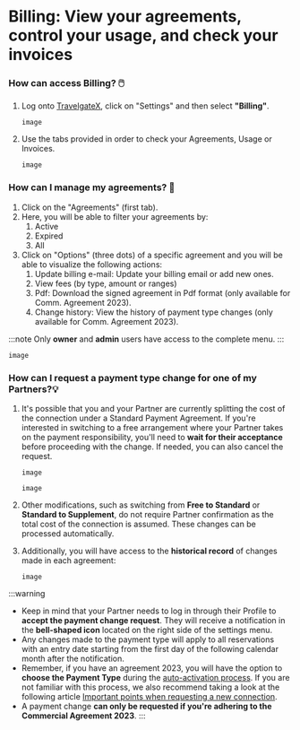 ﻿---
sidebar_position: 1
---

# Billing: View your agreements, control your usage, and check your invoices

### How can access Billing? 🖱️

1. Log onto [TravelgateX](https://www.travelgatex.com/), click on "Settings" and then select **"Billing"**.
	```
	image
	```
1. Use the tabs provided in order to check your Agreements, Usage or Invoices.

 	```
	image
	```

### How can I manage my agreements? 📑

1. Click on the "Agreements" (first tab).
1. Here, you will be able to filter your agreements by:	
	1. Active
	1. Expired
	1. All
1. Click on "Options" (three dots) of a specific agreement and you will be able to visualize the following actions:
	1. Update billing e-mail: Update your billing email or add new ones.
	1. View fees (by type, amount or ranges)
	1.  Pdf: Download the signed agreement in Pdf format (only available for Comm. Agreement 2023).
	1. Change history: View the history of payment type changes (only available for Comm. Agreement 2023).

:::note
Only **owner** and **admin** users have access to the complete menu.
:::

```
image
```

### How can I request a payment type change for one of my Partners?💡


1. It's possible that you and your Partner are currently splitting the cost of the connection under a Standard Payment Agreement. If you're interested in switching to a free arrangement where your Partner takes on the payment responsibility, you'll need to **wait for their acceptance** before proceeding with the change. If needed, you can also cancel the request.

	```
	image
	```

	```
	image
	```

1. Other modifications, such as switching from **Free to Standard** or **Standard to Supplement**, do not require Partner confirmation as the total cost of the connection is assumed. These changes can be processed automatically.
1. Additionally, you will have access to the **historical record** of changes made in each agreement:
	```
	image
	```

:::warning
- Keep in mind that your Partner needs to log in through their Profile to **accept the payment change request**. They will receive a notification in the **bell-shaped icon** located on the right side of the settings menu.
- Any changes made to the payment type will apply to all reservations with an entry date starting from the first day of the following calendar month after the notification.
- Remember, if you have an agreement 2023, you will have the option to **choose the Payment Type** during the [auto-activation process](https://knowledge.travelgate.com/the-auto-activation-process). If you are not familiar with this process, we also recommend taking a look at the following article [Important points when requesting a new connection](https://knowledge.travelgate.com/before-activation-request).
- A payment change **can only be requested if you're adhering to the Commercial Agreement 2023**.
:::
